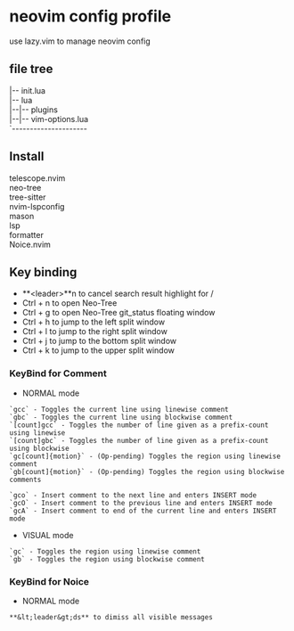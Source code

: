 # neovim config profile

use lazy.vim to manage neovim config

## file tree

|-- init.lua<br>
|-- lua<br>
|--|-- plugins<br>
|--|-- vim-options.lua<br>
`---------------------

## Install

telescope.nvim<br>
neo-tree<br>
tree-sitter<br>
nvim-lspconfig<br>
mason<br>
lsp<br>
formatter<br>
Noice.nvim

## Key binding

- **&lt;leader&gt;**n to cancel search result highlight for /
- Ctrl + n to open Neo-Tree
- Ctrl + g to open Neo-Tree git_status floating window
- Ctrl + h to jump to the left split window
- Ctrl + l to jump to the right split window
- Ctrl + j to jump to the bottom split window
- Ctrl + k to jump to the upper split window

### KeyBind for Comment
- NORMAL mode

```help
`gcc` - Toggles the current line using linewise comment
`gbc` - Toggles the current line using blockwise comment
`[count]gcc` - Toggles the number of line given as a prefix-count using linewise
`[count]gbc` - Toggles the number of line given as a prefix-count using blockwise
`gc[count]{motion}` - (Op-pending) Toggles the region using linewise comment
`gb[count]{motion}` - (Op-pending) Toggles the region using blockwise comments
```

```help
`gco` - Insert comment to the next line and enters INSERT mode
`gcO` - Insert comment to the previous line and enters INSERT mode
`gcA` - Insert comment to end of the current line and enters INSERT mode
```
- VISUAL mode

```help
`gc` - Toggles the region using linewise comment
`gb` - Toggles the region using blockwise comment
```
### KeyBind for Noice
- NORMAL mode

```
**&lt;leader&gt;ds** to dimiss all visible messages
```
